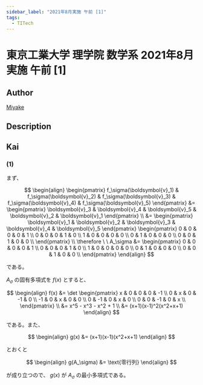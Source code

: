 ```yaml
---
sidebar_label: "2021年8月実施 午前 [1]"
tags:
  - TITech
---
```

# 東京工業大学 理学院 数学系 2021年8月実施 午前 \[1\]

## **Author**
[Miyake](https://miyake.github.io/exams/index.html)

## **Description**

## **Kai**
### (1)
まず、

$$
  \begin{align}
  \begin{pmatrix}
  f_\sigma(\boldsymbol{v}_1) &
  f_\sigma(\boldsymbol{v}_2) &
  f_\sigma(\boldsymbol{v}_3) &
  f_\sigma(\boldsymbol{v}_4) &
  f_\sigma(\boldsymbol{v}_5)
  \end{pmatrix}
  &= 
  \begin{pmatrix}
  \boldsymbol{v}_3 &
  \boldsymbol{v}_4 &
  \boldsymbol{v}_5 &
  \boldsymbol{v}_2 &
  \boldsymbol{v}_1
  \end{pmatrix}
  \\
  &= 
  \begin{pmatrix}
  \boldsymbol{v}_1 &
  \boldsymbol{v}_2 &
  \boldsymbol{v}_3 &
  \boldsymbol{v}_4 &
  \boldsymbol{v}_5
  \end{pmatrix}
  \begin{pmatrix}
  0 & 0 & 0 & 0 & 1 \\
  0 & 0 & 0 & 1 & 0 \\
  1 & 0 & 0 & 0 & 0 \\
  0 & 1 & 0 & 0 & 0 \\
  0 & 0 & 1 & 0 & 0 \\
  \end{pmatrix}
  \\
  \therefore \ \ 
  A_\sigma
  &=
  \begin{pmatrix}
  0 & 0 & 0 & 0 & 1 \\
  0 & 0 & 0 & 1 & 0 \\
  1 & 0 & 0 & 0 & 0 \\
  0 & 1 & 0 & 0 & 0 \\
  0 & 0 & 1 & 0 & 0 \\
  \end{pmatrix}
  \end{align}
$$

である。

$A_\sigma$ の固有多項式を $f(x)$ とすると、

$$
  \begin{align}
  f(x)
  &= \det
  \begin{pmatrix}
  x & 0 & 0 & 0 & -1 \\
  0 & x & 0 & -1 & 0 \\
  -1 & 0 & x & 0 & 0 \\
  0 & -1 & 0 & x & 0 \\
  0 & 0 & -1 & 0 & x \\
  \end{pmatrix}
  \\
  &= x^5 - x^3 - x^2 + 1
  \\
  &= (x+1)(x-1)^2(x^2+x+1)
  \end{align}
$$

である。また、

$$
  \begin{align}
  g(x)
  &= (x+1)(x-1)(x^2+x+1)
  \end{align}
$$

とおくと

$$
  \begin{align}
  g(A_\sigma)
  &= \text{零行列}
  \end{align}
$$

が成り立つので、 $g(x)$ が $A_\sigma$ の最小多項式である。